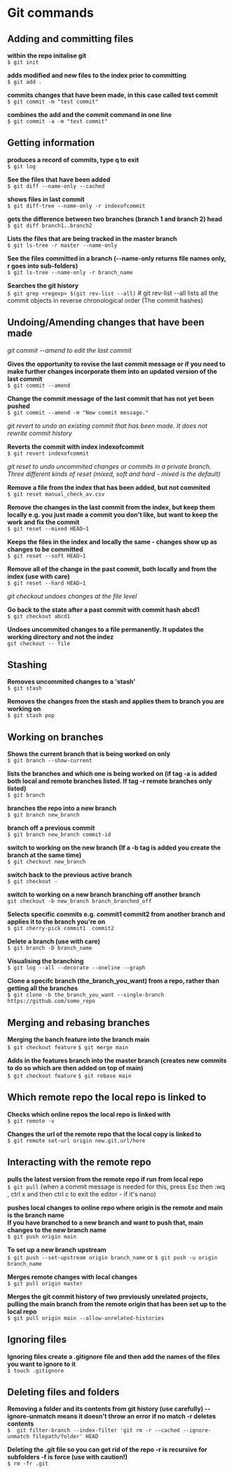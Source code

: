 # Git commands

## Adding and committing files

**within the repo initalise git**\
`$ git init`

**adds modified and new files to the index prior to committing**\
`$ git add .`

**commits changes that have been made, in this case called test commit**\
`$ git commit -m "test commit"`

**combines the add and the commit command in one line**\
`$ git commit -a -m "test commit"`

## Getting information

**produces a record of commits, type q to exit**\
`$ git log`

**See the files that have been added**\
`$ git diff --name-only --cached`

**shows files in last commit**\
`$ git diff-tree --name-only -r indexofcommit`

**gets the difference between two branches (branch 1 and branch 2) head**\
`$ git diff branch1..branch2`

**Lists the files that are being tracked in the master branch**\
`$ git ls-tree -r master --name-only`

**See the files committed in a branch (--name-only returns file names only, r goes into sub-folders)**\
`$ git ls-tree --name-only -r branch_name`

**Searches the git history**\
`$ git grep <regexp> $(git rev-list --all)` # git rev-list --all lists all the commit objects in reverse chronological order (The commit hashes)


## Undoing/Amending changes that have been made 

*git commit --amend to edit the last commit*

**Gives the opportunity to revise the last commit message or if you need to**\
**make further changes incorporate them into an updated version of the last commit**\
`$ git commit --amend`

**Change the commit message of the last commit that has not yet been pushed**\
`$ git commit --amend -m "New commit message."`

*git revert to undo an existing commit that has been made. It does not rewrite commit history*

**Reverts the commit with index indexofcommit**\
`$ git revert indexofcommit`

 *git reset to undo uncommited changes or commits in a private branch. Three different kinds of reset (mixed, soft and hard - mixed is the default)*

**Remove a file from the index that has been added, but not commited**\
`$ git reset manual_check_av.csv`

**Remove the changes in the last commit from the index, but keep them locally e.g. you just made a commit you don't like, but want to keep the work and fix the commit**\
`$ git reset --mixed HEAD~1`

**Keeps the files in the index and locally the same - changes show up as changes to be committed**\
`$ git reset --soft HEAD~1`

**Remove all of the change in the past commit, both locally and from the index (use with care)**\
`$ git reset --hard HEAD~1`

*git checkout undoes changes at the file level*

**Go back to the state after a past commit with commit hash abcd1**\
`$ git checkout abcd1`

**Undoes uncommited changes to a file permanently. It updates the working directory and not the indez**\
`git checkout -- file`

## Stashing

**Removes uncommited changes to a 'stash'**\
`$ git stash`

**Removes the changes from the stash and applies them to branch you are working on**\
`$ git stash pop`

## Working on branches

**Shows the current branch that is being worked on only**\
`$ git branch --show-current`

**lists the branches and which one is being worked on (if tag -a is added both local and remote branches listed. If tag -r remote branches only listed)**\
`$ git branch`

**branches the repo into a new branch**\
`$ git branch new_branch`

**branch off a previous commit**\
`$ git branch new_branch commit-id`

**switch to working on the new branch (If a -b tag is added you create the branch at the same time)**\
`$ git checkout new_branch`

**switch back to the previous active branch**\
`$ git checkout -`

**switch to working on a new branch branching off another branch**\
`git checkout -b new_branch branch_branched_off`

  **Selects specific commits e.g. commit1  commit2 from another branch and applies it to the branch you're on**\
`$ git cherry-pick commit1  commit2`

**Delete a branch (use with care)**\
`$ git branch -D branch_name`

**Visualising the branching**\
`$ git log --all --decorate --oneline --graph`

**Clone a specifc branch (the_branch_you_want) from a repo, rather than getting all the branches**\
`$ git clone -b the_branch_you_want --single-branch https://github.com/some_repo`

## Merging and rebasing branches

**Merging the banch feature into the branch main**\
`$ git checkout feature`
`$ git merge main`

**Adds in the features branch into the master branch (creates new commits to do so which are then added on top of main)**\
`$ git checkout feature`
`$ git rebase main`

## Which remote repo the local repo is linked to 

**Checks which online repos the local repo is linked with**\
`$ git remote -v`

**Changes the url of the remote repo that the local copy is linked to**\
`$ git remote set-url origin new.git.url/here`

## Interacting with the remote repo

**pulls the latest version from the remote repo if run from local repo**\
`$ git pull` (when a commit message is needed for this, press Esc then :wq , ctrl x and then ctrl c to exit the editor - if it's nano)

**pushes local changes to online repo where origin is the remote and main is the branch name**\
**If you have branched to a new branch and want to push that, main changes to the new branch name**\
`$ git push origin main`

**To set up a new branch upstream**\
`$ git push --set-upstream origin branch_name` or `$ git push -u origin branch_name`

**Merges remote changes with local changes**\
`$ git pull origin master`

**Merges the git commit history of two previously unrelated projects, pulling the main branch from the remote origin that has been set up to the local repo**\
`$ git pull origin main --allow-unrelated-histories`

## Ignoring files

**Ignoring files create a .gitignore file and then add the names of the files you want to ignore to it**\
`$ touch .gitignore`

## Deleting files and folders

**Removing a folder and its contents from git history (use carefully) --ignore-unmatch means it doesn't throw an error if no match -r deletes contents**\
`$  git filter-branch --index-filter 'git rm -r --cached --ignore-unmatch filepath/folder' HEAD`

**Deleting the .git file so you can get rid of the repo  -r is recursive for subfolders -f is force (use with caution!)**\
`$ rm -fr .git`


